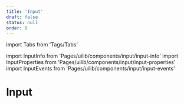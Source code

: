 ```yaml
---
title: 'Input'
draft: false
status: null
order: 8
---
```


import Tabs from 'Tags/Tabs'

import InputInfo from 'Pages/uilib/components/input/input-info'
import InputProperties from 'Pages/uilib/components/input/input-properties'
import InputEvents from 'Pages/uilib/components/input/input-events'

# Input

<Tabs>
  <Tabs.Content>
    <InputInfo />
  </Tabs.Content>
  <Tabs.Content>
    <InputProperties />
  </Tabs.Content>
  <Tabs.Content>
    <InputEvents  />
  </Tabs.Content>
</Tabs>
